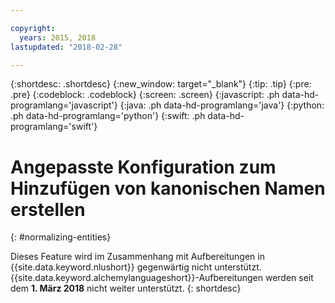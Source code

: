 ```yaml
---

copyright:
  years: 2015, 2018
lastupdated: "2018-02-28"

---
```


{:shortdesc: .shortdesc}
{:new_window: target="_blank"}
{:tip: .tip}
{:pre: .pre}
{:codeblock: .codeblock}
{:screen: .screen}
{:javascript: .ph data-hd-programlang='javascript'}
{:java: .ph data-hd-programlang='java'}
{:python: .ph data-hd-programlang='python'}
{:swift: .ph data-hd-programlang='swift'}

# Angepasste Konfiguration zum Hinzufügen von kanonischen Namen erstellen
{: #normalizing-entities}

Dieses Feature wird im Zusammenhang mit Aufbereitungen in {{site.data.keyword.nlushort}} gegenwärtig nicht unterstützt. {{site.data.keyword.alchemylanguageshort}}-Aufbereitungen werden seit dem **1. März 2018** nicht weiter unterstützt.
{: shortdesc}
